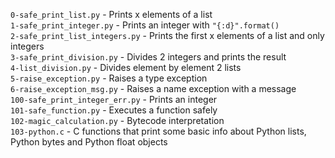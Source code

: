 `0-safe_print_list.py` - Prints x elements of a list\
`1-safe_print_integer.py` - Prints an integer with `"{:d}".format()`\
`2-safe_print_list_integers.py` - Prints the first x elements of a list and only integers\
`3-safe_print_division.py` - Divides 2 integers and prints the result\
`4-list_division.py` - Divides element by element 2 lists\
`5-raise_exception.py` - Raises a type exception\
`6-raise_exception_msg.py` - Raises a name exception with a message\
`100-safe_print_integer_err.py` - Prints an integer\
`101-safe_function.py` -  Executes a function safely\
`102-magic_calculation.py` - Bytecode interpretation\
`103-python.c` - C functions that print some basic info about Python lists, Python bytes and Python float objects
